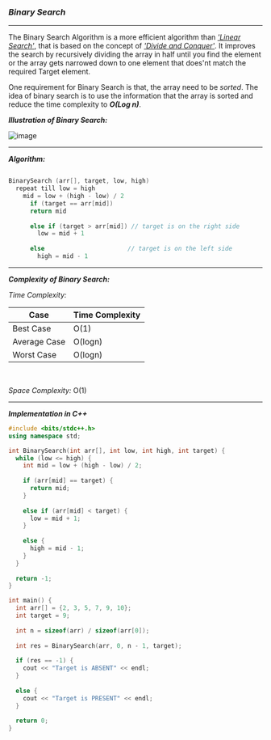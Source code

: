 ### ***Binary Search***

<hr>

The Binary Search Algorithm is a more efficient algorithm than [_'Linear Search'_](https://github.com/HimeshKohad/Searching_Algorithms/blob/main/Algorithms/LinearSearch.md), that is based on the concept of [_'Divide and Conquer'_](https://github.com/HimeshKohad/Sorting_Algos/blob/main/Algorithms/DivideAndConquer.md). It improves the search by recursively dividing the array in half until you find the element or the array gets narrowed down to one element that does'nt match the required Target element.

One requirement for Binary Search is that, the array need to be _sorted_.
The idea of binary search is to use the information that the array is sorted and reduce the time complexity to ***O(Log n)***. 

***Illustration of Binary Search:***

![image](https://user-images.githubusercontent.com/107066424/211372134-d6963284-1ed9-4556-a323-2be9224a6cd8.png)


<hr>

***Algorithm:***

```cpp

BinarySearch (arr[], target, low, high) 
  repeat till low = high
    mid = low + (high - low) / 2
      if (target == arr[mid]) 
      return mid
      
      else if (target > arr[mid]) // target is on the right side
        low = mid + 1
        
      else                       // target is on the left side
        high = mid - 1

```

<hr>

***Complexity of Binary Search:***

_Time Complexity:_

| Case | Time Complexity |
|------|------|
|Best Case|O(1)|
|Average Case|O(logn)|
|Worst Case|O(logn)|

<br>

_Space Complexity:_ O(1) 

<hr>

***Implementation in C++***

```cpp
#include <bits/stdc++.h>
using namespace std;

int BinarySearch(int arr[], int low, int high, int target) {
  while (low <= high) {
    int mid = low + (high - low) / 2;
    
    if (arr[mid] == target) {
      return mid;
    }
    
    else if (arr[mid] < target) {
      low = mid + 1;
    }
    
    else {
      high = mid - 1;
    }
  }
  
  return -1;
}

int main() {
  int arr[] = {2, 3, 5, 7, 9, 10};
  int target = 9;
  
  int n = sizeof(arr) / sizeof(arr[0]);
  
  int res = BinarySearch(arr, 0, n - 1, target);
  
  if (res == -1) {
    cout << "Target is ABSENT" << endl;
  }
    
  else {
    cout << "Target is PRESENT" << endl;
  }
  
  return 0;
}
 
```

